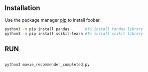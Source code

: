 ## Installation

Use the package manager [pip](https://pip.pypa.io/en/stable/) to install foobar.

```bash
python3 -m pip install pandas       #To install Pandas library
python3 -m pip install scikit-learn #To install scikit library
```

## RUN

```bash

python3 movie_recommender_completed.py

```